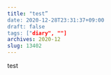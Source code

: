 ```yaml
---
title: "test”
date: 2020-12-28T23:31:37+09:00
draft: false
tags: ["diary", ""]
archives: 2020-12
slug: 13402
---
```


test